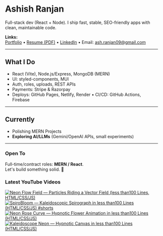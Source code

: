 # Ashish Ranjan

Full-stack dev (React + Node). I ship fast, stable, SEO-friendly apps with clean, maintainable code.

**Links:**  
[Portfolio](https://www.ashishranjan.net) • 
[Resume (PDF)](https://github.com/a2rp/resume/releases/latest/download/Ashish_Ranjan_Resume.pdf) • 
[LinkedIn](https://www.linkedin.com/in/aashishranjan/) • 
Email: ash.ranjan09@gmail.com

---

## What I Do
- React (Vite), Node.js/Express, MongoDB (MERN)
- UI: styled-components, MUI
- Auth, roles, uploads, REST APIs
- Payments: Stripe & Razorpay
- Deploys: GitHub Pages, Netlify, Render • CI/CD: GitHub Actions, Firebase

---

## Currently
- Polishing MERN Projects
- **Exploring AI/LLMs** (Gemini/OpenAI APIs, small experiments)

---

### Open To
Full-time/contract roles: **MERN / React**.  
Let's build something solid. 🚀

### Latest YouTube Videos
<p align="left">

<!-- BEGIN YOUTUBE-CARDS -->
[![Neon Flow Field — Particles Riding a Vector Field (less than100 Lines, HTML/CSS/JS)](https://ytcards.demolab.com/?id=j3wTOx1gZk8&title=Neon+Flow+Field+%E2%80%94+Particles+Riding+a+Vector+Field+%28less+than100+Lines%2C+HTML%2FCSS%2FJS%29&lang=en&timestamp=1760945184&background_color=%230d1117&title_color=%23ffffff&stats_color=%23b3b3b3&max_title_lines=2&width=360&border_radius=10 "Neon Flow Field — Particles Riding a Vector Field (less than100 Lines, HTML/CSS/JS)")](https://www.youtube.com/shorts/j3wTOx1gZk8)
[![SpiroBloom — Kaleidoscopic Spirograph in less than100 Lines (HTML/CSS/JS) #shorts](https://ytcards.demolab.com/?id=5SdTxkjTtiQ&title=SpiroBloom+%E2%80%94+Kaleidoscopic+Spirograph+in+less+than100+Lines+%28HTML%2FCSS%2FJS%29+%23shorts&lang=en&timestamp=1760944463&background_color=%230d1117&title_color=%23ffffff&stats_color=%23b3b3b3&max_title_lines=2&width=360&border_radius=10 "SpiroBloom — Kaleidoscopic Spirograph in less than100 Lines (HTML/CSS/JS) #shorts")](https://www.youtube.com/shorts/5SdTxkjTtiQ)
[![Neon Rose Curve — Hypnotic Flower Animation in less than100 Lines (HTML/CSS/JS)](https://ytcards.demolab.com/?id=qa61wKxWO18&title=Neon+Rose+Curve+%E2%80%94+Hypnotic+Flower+Animation+in+less+than100+Lines+%28HTML%2FCSS%2FJS%29&lang=en&timestamp=1760943366&background_color=%230d1117&title_color=%23ffffff&stats_color=%23b3b3b3&max_title_lines=2&width=360&border_radius=10 "Neon Rose Curve — Hypnotic Flower Animation in less than100 Lines (HTML/CSS/JS)")](https://www.youtube.com/shorts/qa61wKxWO18)
[![Kaleidoscope Neon — Hypnotic Canvas in less than100 Lines (HTML/CSS/JS)](https://ytcards.demolab.com/?id=iUT-_h3aLLw&title=Kaleidoscope+Neon+%E2%80%94+Hypnotic+Canvas+in+less+than100+Lines+%28HTML%2FCSS%2FJS%29&lang=en&timestamp=1760942349&background_color=%230d1117&title_color=%23ffffff&stats_color=%23b3b3b3&max_title_lines=2&width=360&border_radius=10 "Kaleidoscope Neon — Hypnotic Canvas in less than100 Lines (HTML/CSS/JS)")](https://www.youtube.com/shorts/iUT-_h3aLLw)
<!-- END YOUTUBE-CARDS -->

</p>
